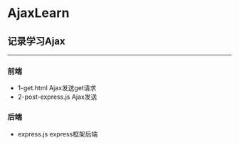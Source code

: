 # AjaxLearn
## 记录学习Ajax
---
### 前端
- 1-get.html  Ajax发送get请求
- 2-post-express.js Ajax发送
### 后端
- express.js express框架后端
